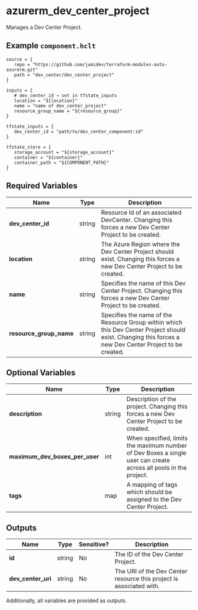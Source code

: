 # azurerm_dev_center_project

Manages a Dev Center Project.

## Example `component.hclt`

```hcl
source = {
   repo = "https://github.com/jumidev/terraform-modules-auto-azurerm.git"   
   path = "dev_center/dev_center_project"   
}

inputs = {
   # dev_center_id → set in tfstate_inputs
   location = "${location}"   
   name = "name of dev_center_project"   
   resource_group_name = "${resource_group}"   
}

tfstate_inputs = {
   dev_center_id = "path/to/dev_center_component:id"   
}

tfstate_store = {
   storage_account = "${storage_account}"   
   container = "${container}"   
   container_path = "${COMPONENT_PATH}"   
}

```

## Required Variables

| Name | Type |  Description |
| ---- | --------- |  ----------- |
| **dev_center_id** | string |  Resource Id of an associated DevCenter. Changing this forces a new Dev Center Project to be created. | 
| **location** | string |  The Azure Region where the Dev Center Project should exist. Changing this forces a new Dev Center Project to be created. | 
| **name** | string |  Specifies the name of this Dev Center Project. Changing this forces a new Dev Center Project to be created. | 
| **resource_group_name** | string |  Specifies the name of the Resource Group within which this Dev Center Project should exist. Changing this forces a new Dev Center Project to be created. | 

## Optional Variables

| Name | Type |  Description |
| ---- | --------- |  ----------- |
| **description** | string |  Description of the project. Changing this forces a new Dev Center Project to be created. | 
| **maximum_dev_boxes_per_user** | int |  When specified, limits the maximum number of Dev Boxes a single user can create across all pools in the project. | 
| **tags** | map |  A mapping of tags which should be assigned to the Dev Center Project. | 



## Outputs

| Name | Type | Sensitive? | Description |
| ---- | ---- | --------- | --------- |
| **id** | string | No  | The ID of the Dev Center Project. | 
| **dev_center_uri** | string | No  | The URI of the Dev Center resource this project is associated with. | 

Additionally, all variables are provided as outputs.
